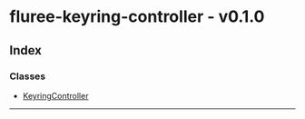 # fluree-keyring-controller - v0.1.0

## Index

### Classes

- [KeyringController](classes/keyringcontroller.md)

---
